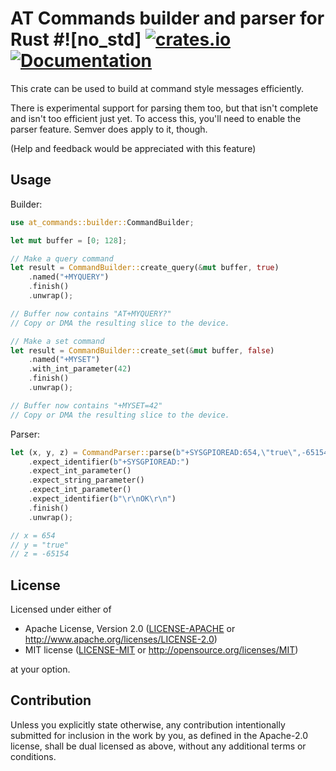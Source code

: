 # AT Commands builder and parser for Rust #![no_std] [![crates.io](https://img.shields.io/crates/v/at-commands.svg)](https://crates.io/crates/at-commands) [![Documentation](https://docs.rs/at-commands/badge.svg)](https://docs.rs/at-commands)

This crate can be used to build at command style messages efficiently.

There is experimental support for parsing them too, but that isn't complete and isn't too efficient just yet.
To access this, you'll need to enable the parser feature. Semver does apply to it, though.

(Help and feedback would be appreciated with this feature)

## Usage

Builder:
```rust
use at_commands::builder::CommandBuilder;

let mut buffer = [0; 128];

// Make a query command
let result = CommandBuilder::create_query(&mut buffer, true)
    .named("+MYQUERY")
    .finish()
    .unwrap();

// Buffer now contains "AT+MYQUERY?"
// Copy or DMA the resulting slice to the device.

// Make a set command
let result = CommandBuilder::create_set(&mut buffer, false)
    .named("+MYSET")
    .with_int_parameter(42)
    .finish()
    .unwrap();

// Buffer now contains "+MYSET=42"
// Copy or DMA the resulting slice to the device.
```

Parser:
```rust
let (x, y, z) = CommandParser::parse(b"+SYSGPIOREAD:654,\"true\",-65154\r\nOK\r\n")
    .expect_identifier(b"+SYSGPIOREAD:")
    .expect_int_parameter()
    .expect_string_parameter()
    .expect_int_parameter()
    .expect_identifier(b"\r\nOK\r\n")
    .finish() 
    .unwrap();

// x = 654
// y = "true"
// z = -65154
```


## License

Licensed under either of

 * Apache License, Version 2.0
   ([LICENSE-APACHE](LICENSE-APACHE) or http://www.apache.org/licenses/LICENSE-2.0)
 * MIT license
   ([LICENSE-MIT](LICENSE-MIT) or http://opensource.org/licenses/MIT)

at your option.

## Contribution

Unless you explicitly state otherwise, any contribution intentionally submitted
for inclusion in the work by you, as defined in the Apache-2.0 license, shall be
dual licensed as above, without any additional terms or conditions.